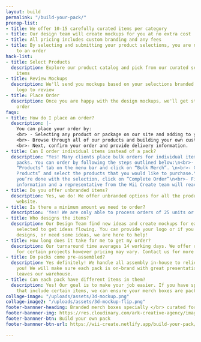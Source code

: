 ```yaml
---
layout: build
permalink: "/build-your-pack/"
prenop-list:
- title: We offer 10-15 carefully curated items per category
- title: Our design team will create mockups for you at no extra cost
- title: All pricing includes custom branding and any fees
- title: By selecting and submitting your product selections, you are not committing
    to an order
hack-list:
- title: Select Products
  description: Explore our product catalog and pick from our curated selection of
    items
- title: Review Mockups
  description: We'll send you mockups based on your selections branded with your company
    logo to review
- title: Place Order
  description: Once you are happy with the design mockups, we'll get started on your
    order
faqs:
- title: How do I place an order?
  description: |-
    You can place your order by:
    <br> - Selecting any product or package on our site and adding to you cart OR
    <br>- Browse through all of our products and building your own custom merch box
    <br>- Next, confirm your order and provide delivery information.
- title: Can I order individual items instead of a pack?
  description: "Yes! Many clients place bulk orders for individual items instead of
    packs. You can order by following the steps outlined below:\n<br>- Hover on the
    “Products” tab on the menu bar and click on “Bulk Merch”. \n<br>- Click on “Explore
    Products” and select the products that you would like to purchase.\n<br>- When
    you’re done with the selection, click on “Complete Order”\n<br>- Fill in your
    information and a representative from the Wii Create team will reach out to you. "
- title: Do you offer unbranded items?
  description: Yes, we do! We offer unbranded options for all the products on our
    website.
- title: Is there a minimum amount we need to order?
  description: 'Yes! We are only able to process orders of 25 units or more. '
- title: Who designs the items?
  description: Our Design Team find new ideas and create mockups for each item you’ve
    selected to get ideas flowing. You can provide your logo or if you need help with
    designs, or need some ideas, we are here to help!
- title: How long does it take for me to get my order?
  description: Our turnaround time averages 14 working days. We offer rush services
    for certain projects however pricing may vary. Contact us for more information.
- title: Do packs come pre-assembled?
  description: Yes definitely! We handle all assembly in-house to relieve stress for
    you! We will make sure each pack is on-brand with great presentation before it
    leaves our warehouse.
- title: Can each pack have different items in them?
  description: Yes! Our goal is to make your job easier. If you have specialized packs
    that include certain items, we can ensure your merch boxes are packed accordingly.
collage-image: "/uploads/assets/3d-mockup.png"
collage-image2: "/uploads/assets/3d-mockup-flip.png"
footer-bannner-heading: Branded merch boxes specially </br> curated for you
footer-bannner-img: https://res.cloudinary.com/ark-creative-agency/image/upload/v1604931989/wii-create/uploads/build-your-own-pack-footer_ecmcoa.png
footer-bannner-btn: Build your own pack
footer-bannner-btn-url: https://wii-create.netlify.app/build-your-pack/products

---
```

